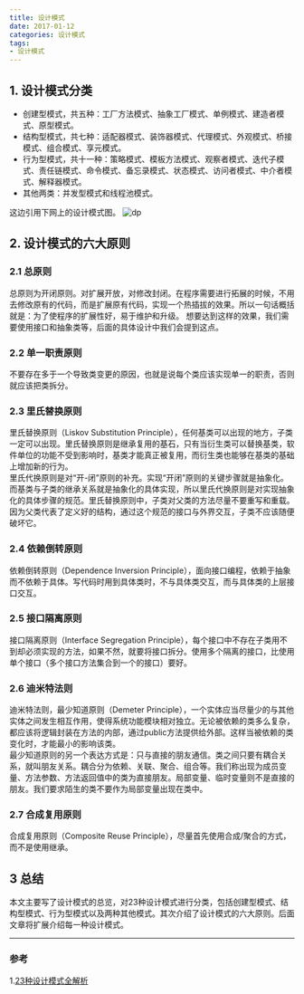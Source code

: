 ```yaml
---
title: 设计模式
date: 2017-01-12
categories: 设计模式
tags:
- 设计模式
---
```

## 1. 设计模式分类  

- 创建型模式，共五种：工厂方法模式、抽象工厂模式、单例模式、建造者模式、原型模式。
- 结构型模式，共七种：适配器模式、装饰器模式、代理模式、外观模式、桥接模式、组合模式、享元模式。
- 行为型模式，共十一种：策略模式、模板方法模式、观察者模式、迭代子模式、责任链模式、命令模式、备忘录模式、状态模式、访问者模式、中介者模式、解释器模式。
- 其他两类：并发型模式和线程池模式。

这边引用下网上的设计模式图。
![dp](http://ovcjgn2x0.bkt.clouddn.com/design%20pattern.png "设计模式图")

## 2. 设计模式的六大原则

### 2.1 总原则
总原则为开闭原则。对扩展开放，对修改封闭。在程序需要进行拓展的时候，不用去修改原有的代码，而是扩展原有代码，实现一个热插拔的效果。所以一句话概括就是：为了使程序的扩展性好，易于维护和升级。
想要达到这样的效果，我们需要使用接口和抽象类等，后面的具体设计中我们会提到这点。

### 2.2 单一职责原则
不要存在多于一个导致类变更的原因，也就是说每个类应该实现单一的职责，否则就应该把类拆分。

### 2.3 里氏替换原则
里氏替换原则（Liskov Substitution Principle），任何基类可以出现的地方，子类一定可以出现。里氏替换原则是继承复用的基石，只有当衍生类可以替换基类，软件单位的功能不受到影响时，基类才能真正被复用，而衍生类也能够在基类的基础上增加新的行为。   
里氏代换原则是对“开-闭”原则的补充。实现“开闭”原则的关键步骤就是抽象化。而基类与子类的继承关系就是抽象化的具体实现，所以里氏代换原则是对实现抽象化的具体步骤的规范。里氏替换原则中，子类对父类的方法尽量不要重写和重载。因为父类代表了定义好的结构，通过这个规范的接口与外界交互，子类不应该随便破坏它。

### 2.4 依赖倒转原则
依赖倒转原则（Dependence Inversion Principle），面向接口编程，依赖于抽象而不依赖于具体。写代码时用到具体类时，不与具体类交互，而与具体类的上层接口交互。

### 2.5 接口隔离原则
接口隔离原则（Interface Segregation Principle），每个接口中不存在子类用不到却必须实现的方法，如果不然，就要将接口拆分。使用多个隔离的接口，比使用单个接口（多个接口方法集合到一个的接口）要好。

### 2.6 迪米特法则
迪米特法则，最少知道原则（Demeter Principle），一个实体应当尽量少的与其他实体之间发生相互作用，使得系统功能模块相对独立。无论被依赖的类多么复杂，都应该将逻辑封装在方法的内部，通过public方法提供给外部。这样当被依赖的类变化时，才能最小的影响该类。   
最少知道原则的另一个表达方式是：只与直接的朋友通信。类之间只要有耦合关系，就叫朋友关系。耦合分为依赖、关联、聚合、组合等。我们称出现为成员变量、方法参数、方法返回值中的类为直接朋友。局部变量、临时变量则不是直接的朋友。我们要求陌生的类不要作为局部变量出现在类中。

### 2.7 合成复用原则
合成复用原则（Composite Reuse Principle），尽量首先使用合成/聚合的方式，而不是使用继承。


## 3 总结
本文主要写了设计模式的总览，对23种设计模式进行分类，包括创建型模式、结构型模式、行为型模式以及两种其他模式。其次介绍了设计模式的六大原则。后面文章将扩展介绍每一种设计模式。

---
### 参考
1.[23种设计模式全解析](http://www.cnblogs.com/susanws/p/5510229.html)

